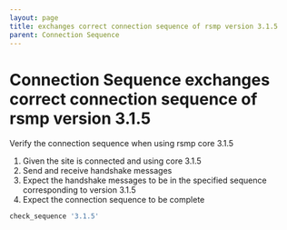 ```yaml
---
layout: page
title: exchanges correct connection sequence of rsmp version 3.1.5
parent: Connection Sequence
---
```


# Connection Sequence exchanges correct connection sequence of rsmp version 3.1.5

Verify the connection sequence when using rsmp core 3.1.5

1. Given the site is connected and using core 3.1.5
2. Send and receive handshake messages
3. Expect the handshake messages to be in the specified sequence corresponding to version 3.1.5
4. Expect the connection sequence to be complete

```ruby
check_sequence '3.1.5'
```

